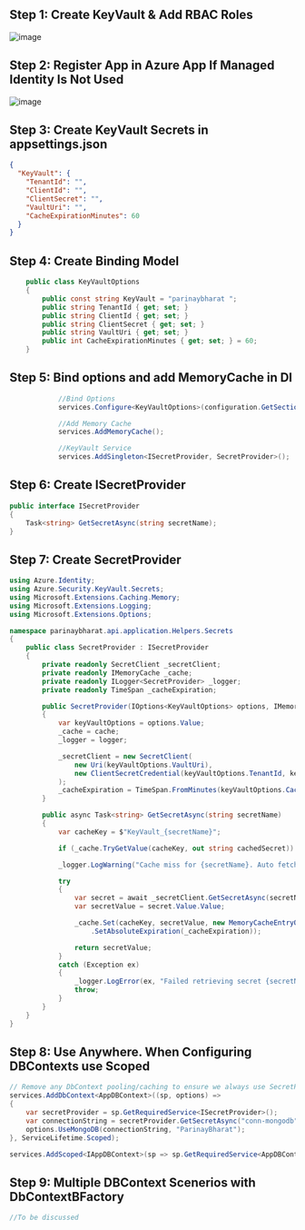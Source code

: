 
## Step 1: Create KeyVault & Add RBAC Roles
![image](https://github.com/user-attachments/assets/b1cba0cd-26ee-4608-a7b7-37aa7e5fcf90)

## Step 2: Register App in Azure App If Managed Identity Is Not Used
![image](https://github.com/user-attachments/assets/6335ba72-905d-4cf9-b61a-69d2e3a06a48)

## Step 3: Create KeyVault Secrets in appsettings.json
```json
{
  "KeyVault": {
    "TenantId": "",
    "ClientId": "",
    "ClientSecret": "",
    "VaultUri": "",
    "CacheExpirationMinutes": 60
  }
}
```

## Step 4: Create Binding Model
```cs
    public class KeyVaultOptions
    {
        public const string KeyVault = "parinaybharat ";
        public string TenantId { get; set; }
        public string ClientId { get; set; }
        public string ClientSecret { get; set; }
        public string VaultUri { get; set; }
        public int CacheExpirationMinutes { get; set; } = 60;
    }
```

## Step 5: Bind options and add MemoryCache in DI
```cs
            //Bind Options
            services.Configure<KeyVaultOptions>(configuration.GetSection("KeyVault"));

            //Add Memory Cache
            services.AddMemoryCache();

            //KeyVault Service
            services.AddSingleton<ISecretProvider, SecretProvider>();
```

## Step 6: Create ISecretProvider
```cs
public interface ISecretProvider
{
    Task<string> GetSecretAsync(string secretName);
}
```

## Step 7: Create SecretProvider
```cs
using Azure.Identity;
using Azure.Security.KeyVault.Secrets;
using Microsoft.Extensions.Caching.Memory;
using Microsoft.Extensions.Logging;
using Microsoft.Extensions.Options;

namespace parinaybharat.api.application.Helpers.Secrets
{
    public class SecretProvider : ISecretProvider
    {
        private readonly SecretClient _secretClient;
        private readonly IMemoryCache _cache;
        private readonly ILogger<SecretProvider> _logger;
        private readonly TimeSpan _cacheExpiration;

        public SecretProvider(IOptions<KeyVaultOptions> options, IMemoryCache cache, ILogger<SecretProvider> logger)
        {
            var keyVaultOptions = options.Value;
            _cache = cache;
            _logger = logger;

            _secretClient = new SecretClient(
                new Uri(keyVaultOptions.VaultUri),
                new ClientSecretCredential(keyVaultOptions.TenantId, keyVaultOptions.ClientId, keyVaultOptions.ClientSecret)
            );
            _cacheExpiration = TimeSpan.FromMinutes(keyVaultOptions.CacheExpirationMinutes);
        }

        public async Task<string> GetSecretAsync(string secretName)
        {
            var cacheKey = $"KeyVault_{secretName}";

            if (_cache.TryGetValue(cacheKey, out string cachedSecret)) return cachedSecret;

            _logger.LogWarning("Cache miss for {secretName}. Auto fetching from KeyVault", secretName);

            try
            {
                var secret = await _secretClient.GetSecretAsync(secretName);
                var secretValue = secret.Value.Value;

                _cache.Set(cacheKey, secretValue, new MemoryCacheEntryOptions()
                    .SetAbsoluteExpiration(_cacheExpiration));

                return secretValue;
            }
            catch (Exception ex)
            {
                _logger.LogError(ex, "Failed retrieving secret {secretName}", secretName);
                throw;
            }
        }
    }
}
```

## Step 8: Use Anywhere. When Configuring DBContexts use Scoped
```cs
// Remove any DbContext pooling/caching to ensure we always use SecretProvider's cache
services.AddDbContext<AppDBContext>((sp, options) =>
{
    var secretProvider = sp.GetRequiredService<ISecretProvider>();
    var connectionString = secretProvider.GetSecretAsync("conn-mongodb").GetAwaiter().GetResult();
    options.UseMongoDB(connectionString, "ParinayBharat");
}, ServiceLifetime.Scoped);

services.AddScoped<IAppDBContext>(sp => sp.GetRequiredService<AppDBContext>());
```

## Step 9: Multiple DBContext Scenerios with DbContextBFactory
```cs
//To be discussed
```

